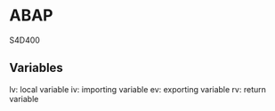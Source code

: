 # ABAP
S4D400
## Variables
lv: local variable
iv: importing variable
ev: exporting variable
rv: return variable
